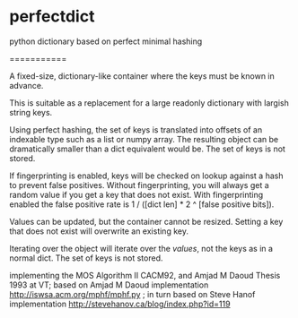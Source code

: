 perfectdict
===========

python dictionary based on perfect minimal hashing

===========

A fixed-size, dictionary-like container where the keys must be known in advance.

This is suitable as a replacement for a large readonly dictionary with largish string keys.

Using perfect hashing, the set of keys is translated into offsets of an indexable type such as a list or numpy array. The resulting object can be dramatically smaller than a dict equivalent would be. The set of keys is not stored.

If fingerprinting is enabled, keys will be checked on lookup against a hash to prevent false positives. Without fingerprinting, you will always get a random value if you get a key that does not exist. With fingerprinting enabled the false positive rate is 1 / ([dict len] * 2 ^ [false positive bits]).

Values can be updated, but the container cannot be resized. Setting a key that does not exist will overwrite an existing key.

Iterating over the object will iterate over the *values*, not the keys as in a normal dict. The set of keys is not stored.

implementing the MOS Algorithm II CACM92, and Amjad M Daoud Thesis 1993 at VT;
based on Amjad M Daoud implementation http://iswsa.acm.org/mphf/mphf.py ;
in turn based on Steve Hanof implementation http://stevehanov.ca/blog/index.php?id=119
